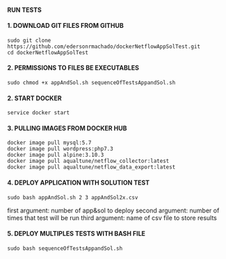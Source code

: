 #### RUN TESTS
#### 1. DOWNLOAD GIT FILES FROM GITHUB
```
sudo git clone https://github.com/edersonrmachado/dockerNetflowAppSolTest.git
cd dockerNetflowAppSolTest
```
#### 2. PERMISSIONS TO FILES BE EXECUTABLES
```
sudo chmod +x appAndSol.sh sequenceOfTestsAppandSol.sh 
```
#### 2. START DOCKER
```
service docker start
```
#### 3. PULLING IMAGES FROM DOCKER HUB
```
docker image pull mysql:5.7 
docker image pull wordpress:php7.3 
docker image pull alpine:3.10.3 
docker image pull aqualtune/netflow_collector:latest  
docker image pull aqualtune/netflow_data_export:latest
```

#### 4. DEPLOY APPLICATION WITH SOLUTION TEST

```
sudo bash appAndSol.sh 2 3 appAndSol2x.csv
```  
first argument: number of app&sol to deploy
second argument: number of times that test will be run
third argument: name of csv file to store results
#### 5. DEPLOY MULTIPLES TESTS WITH BASH FILE
```
sudo bash sequenceOfTestsAppandSol.sh 
``` 
